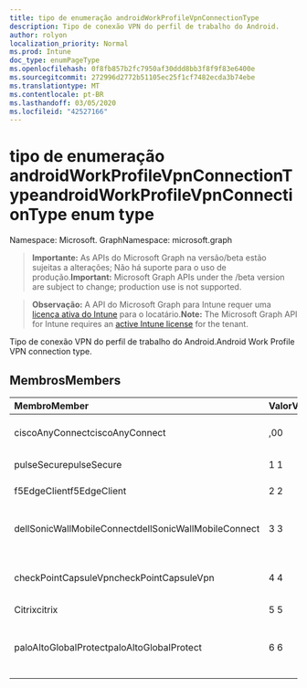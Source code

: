 ```yaml
---
title: tipo de enumeração androidWorkProfileVpnConnectionType
description: Tipo de conexão VPN do perfil de trabalho do Android.
author: rolyon
localization_priority: Normal
ms.prod: Intune
doc_type: enumPageType
ms.openlocfilehash: 0f8fb857b2fc7950af30ddd8bb3f8f9f83e6400e
ms.sourcegitcommit: 272996d2772b51105ec25f1cf7482ecda3b74ebe
ms.translationtype: MT
ms.contentlocale: pt-BR
ms.lasthandoff: 03/05/2020
ms.locfileid: "42527166"
---
```

# <a name="androidworkprofilevpnconnectiontype-enum-type"></a><span data-ttu-id="39b4e-103">tipo de enumeração androidWorkProfileVpnConnectionType</span><span class="sxs-lookup"><span data-stu-id="39b4e-103">androidWorkProfileVpnConnectionType enum type</span></span>

<span data-ttu-id="39b4e-104">Namespace: Microsoft. Graph</span><span class="sxs-lookup"><span data-stu-id="39b4e-104">Namespace: microsoft.graph</span></span>

> <span data-ttu-id="39b4e-105">**Importante:** As APIs do Microsoft Graph na versão/beta estão sujeitas a alterações; Não há suporte para o uso de produção.</span><span class="sxs-lookup"><span data-stu-id="39b4e-105">**Important:** Microsoft Graph APIs under the /beta version are subject to change; production use is not supported.</span></span>

> <span data-ttu-id="39b4e-106">**Observação:** A API do Microsoft Graph para Intune requer uma [licença ativa do Intune](https://go.microsoft.com/fwlink/?linkid=839381) para o locatário.</span><span class="sxs-lookup"><span data-stu-id="39b4e-106">**Note:** The Microsoft Graph API for Intune requires an [active Intune license](https://go.microsoft.com/fwlink/?linkid=839381) for the tenant.</span></span>

<span data-ttu-id="39b4e-107">Tipo de conexão VPN do perfil de trabalho do Android.</span><span class="sxs-lookup"><span data-stu-id="39b4e-107">Android Work Profile VPN connection type.</span></span>

## <a name="members"></a><span data-ttu-id="39b4e-108">Membros</span><span class="sxs-lookup"><span data-stu-id="39b4e-108">Members</span></span>
|<span data-ttu-id="39b4e-109">Membro</span><span class="sxs-lookup"><span data-stu-id="39b4e-109">Member</span></span>|<span data-ttu-id="39b4e-110">Valor</span><span class="sxs-lookup"><span data-stu-id="39b4e-110">Value</span></span>|<span data-ttu-id="39b4e-111">Descrição</span><span class="sxs-lookup"><span data-stu-id="39b4e-111">Description</span></span>|
|:---|:---|:---|
|<span data-ttu-id="39b4e-112">ciscoAnyConnect</span><span class="sxs-lookup"><span data-stu-id="39b4e-112">ciscoAnyConnect</span></span>|<span data-ttu-id="39b4e-113">,0</span><span class="sxs-lookup"><span data-stu-id="39b4e-113">0</span></span>|<span data-ttu-id="39b4e-114">Cisco AnyConnect.</span><span class="sxs-lookup"><span data-stu-id="39b4e-114">Cisco AnyConnect.</span></span>|
|<span data-ttu-id="39b4e-115">pulseSecure</span><span class="sxs-lookup"><span data-stu-id="39b4e-115">pulseSecure</span></span>|<span data-ttu-id="39b4e-116">1 </span><span class="sxs-lookup"><span data-stu-id="39b4e-116">1</span></span>|<span data-ttu-id="39b4e-117">Pulso seguro.</span><span class="sxs-lookup"><span data-stu-id="39b4e-117">Pulse Secure.</span></span>|
|<span data-ttu-id="39b4e-118">f5EdgeClient</span><span class="sxs-lookup"><span data-stu-id="39b4e-118">f5EdgeClient</span></span>|<span data-ttu-id="39b4e-119">2 </span><span class="sxs-lookup"><span data-stu-id="39b4e-119">2</span></span>|<span data-ttu-id="39b4e-120">Cliente de borda F5.</span><span class="sxs-lookup"><span data-stu-id="39b4e-120">F5 Edge Client.</span></span>|
|<span data-ttu-id="39b4e-121">dellSonicWallMobileConnect</span><span class="sxs-lookup"><span data-stu-id="39b4e-121">dellSonicWallMobileConnect</span></span>|<span data-ttu-id="39b4e-122">3 </span><span class="sxs-lookup"><span data-stu-id="39b4e-122">3</span></span>|<span data-ttu-id="39b4e-123">Conexão móvel Dell SonicWALL.</span><span class="sxs-lookup"><span data-stu-id="39b4e-123">Dell SonicWALL Mobile Connection.</span></span>|
|<span data-ttu-id="39b4e-124">checkPointCapsuleVpn</span><span class="sxs-lookup"><span data-stu-id="39b4e-124">checkPointCapsuleVpn</span></span>|<span data-ttu-id="39b4e-125">4 </span><span class="sxs-lookup"><span data-stu-id="39b4e-125">4</span></span>|<span data-ttu-id="39b4e-126">Verificar VPN de cápsula de ponto.</span><span class="sxs-lookup"><span data-stu-id="39b4e-126">Check Point Capsule VPN.</span></span>|
|<span data-ttu-id="39b4e-127">Citrix</span><span class="sxs-lookup"><span data-stu-id="39b4e-127">citrix</span></span>|<span data-ttu-id="39b4e-128">5 </span><span class="sxs-lookup"><span data-stu-id="39b4e-128">5</span></span>|<span data-ttu-id="39b4e-129">Citrix</span><span class="sxs-lookup"><span data-stu-id="39b4e-129">Citrix</span></span>|
|<span data-ttu-id="39b4e-130">paloAltoGlobalProtect</span><span class="sxs-lookup"><span data-stu-id="39b4e-130">paloAltoGlobalProtect</span></span>|<span data-ttu-id="39b4e-131">6 </span><span class="sxs-lookup"><span data-stu-id="39b4e-131">6</span></span>|<span data-ttu-id="39b4e-132">GlobalProtect de redes de Palo Alto.</span><span class="sxs-lookup"><span data-stu-id="39b4e-132">Palo Alto Networks GlobalProtect.</span></span>|



